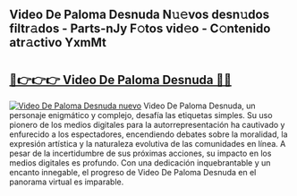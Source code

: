 ## Video De Paloma Desnuda N𝚞𝚎vos desn𝚞dos filtr𝚊dos - Parts-nJy F𝚘tos vid𝚎o - C𝚘ntenido atr𝚊ctivo YxmMt

# <h2><a href="http://mbapyb.tromn.icu/?c=Video+De+Paloma+Desnuda">🔗👉👉👉 Video De Paloma Desnuda 🔗🔗</a></h2>

[![Video De Paloma Desnuda nuevo](https://i.imgur.com/pEAQMta.gif)](http://mbapyb.tromn.icu/?c=Video+De+Paloma+Desnuda)
Video De Paloma Desnuda, un personaje enigmático y complejo, desafía las etiquetas simples. Su uso pionero de los medios digitales para la autorrepresentación ha cautivado y enfurecido a los espectadores, encendiendo debates sobre la moralidad, la expresión artística y la naturaleza evolutiva de las comunidades en línea. A pesar de la incertidumbre de sus próximas acciones, su impacto en los medios digitales es profundo. Con una dedicación inquebrantable y un encanto innegable, el progreso de Video De Paloma Desnuda en el panorama virtual es imparable.
